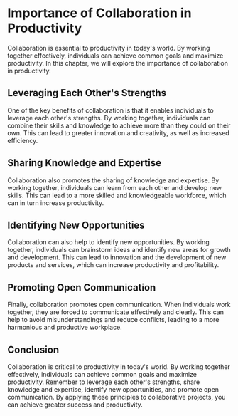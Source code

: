 Importance of Collaboration in Productivity
===========================================================================================

Collaboration is essential to productivity in today's world. By working together effectively, individuals can achieve common goals and maximize productivity. In this chapter, we will explore the importance of collaboration in productivity.

Leveraging Each Other's Strengths
---------------------------------

One of the key benefits of collaboration is that it enables individuals to leverage each other's strengths. By working together, individuals can combine their skills and knowledge to achieve more than they could on their own. This can lead to greater innovation and creativity, as well as increased efficiency.

Sharing Knowledge and Expertise
-------------------------------

Collaboration also promotes the sharing of knowledge and expertise. By working together, individuals can learn from each other and develop new skills. This can lead to a more skilled and knowledgeable workforce, which can in turn increase productivity.

Identifying New Opportunities
-----------------------------

Collaboration can also help to identify new opportunities. By working together, individuals can brainstorm ideas and identify new areas for growth and development. This can lead to innovation and the development of new products and services, which can increase productivity and profitability.

Promoting Open Communication
----------------------------

Finally, collaboration promotes open communication. When individuals work together, they are forced to communicate effectively and clearly. This can help to avoid misunderstandings and reduce conflicts, leading to a more harmonious and productive workplace.

Conclusion
----------

Collaboration is critical to productivity in today's world. By working together effectively, individuals can achieve common goals and maximize productivity. Remember to leverage each other's strengths, share knowledge and expertise, identify new opportunities, and promote open communication. By applying these principles to collaborative projects, you can achieve greater success and productivity.
